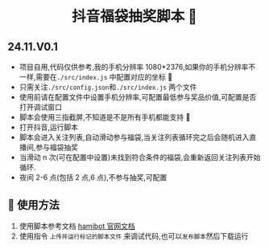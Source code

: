 <h1 align="center">抖音福袋抽奖脚本 👋</h1>

## 24.11.V0.1

-   项目自用,代码仅供参考,我的手机分辨率 1080\*2376,如果你的手机分辨率不一样,需要在`./src/index.js` 中配置对应的坐标 📝
-   只需关注`./src/config.json`和`./src/index.js` 两个文件
-   使用前请在配置文件中设置手机分辨率,可配置最低参与奖品价值,可配置是否打开调试窗口
-   脚本会使用三指截屏,不知道是不是所有手机都能支持 🤔
-   打开抖音,运行脚本
-   脚本会进入关注列表,自动滑动参与福袋,当关注列表循环完之后会随机进入直播间,参与福袋抽奖
-   当滑动 n 次(可在配置中设置)未找到符合条件的福袋,会重新返回关注列表开始循环.
-   夜间 2-6 点(包括 2 点,6 点),不参与抽奖,可配置

## 🚀 使用方法

1. 使用脚本参考文档 [hamibot 官网文档](https://docs.hamibot.com/reference/widgetsBasedAutomation)
2. 使用指令 `上传并运行标记的脚本文件` 来调试代码,也可以`发布脚本`然后下载运行

